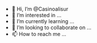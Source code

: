 - 👋 Hi, I’m @Casinoalisur
- 👀 I’m interested in ...
- 🌱 I’m currently learning ...
- 💞️ I’m looking to collaborate on ...
- 📫 How to reach me ...

<!---
Casinoalisur/Casinoalisur is a ✨ special ✨ repository because its `README.md` (this file) appears on your GitHub profile.
You can click the Preview link to take a look at your changes.
--->
